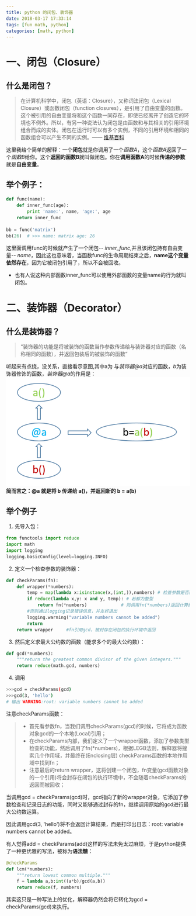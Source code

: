 ```yaml
---
title: python 的闭包、装饰器
date: 2018-03-17 17:33:14
tags: [fun math, python]
categories: [math, python]
---
```



# 一、闭包（Closure）
## 什么是闭包？
> 在计算机科学中，闭包（英语：Closure），又称词法闭包（Lexical Closure）或函数闭包（function closures），是引用了自由变量的函数。这个被引用的自由变量将和这个函数一同存在，即使已经离开了创造它的环境也不例外。所以，有另一种说法认为闭包是由函数和与其相关的引用环境组合而成的实体。闭包在运行时可以有多个实例，不同的引用环境和相同的函数组合可以产生不同的实例。—— [维基百科](https://zh.wikipedia.org/wiki/闭包_(计算机科学))

这里我给个简单的解释：一个**闭包**就是你调用了一个*函数A*，这个*函数A*返回了一个*函数B*给你。这个**返回的函数B**就叫做闭包。你在**调用函数A**的时候**传递的参数**就是**自由变量**。

## 举个例子：
``` python
def func(name):
    def inner_func(age):
        print 'name:', name, 'age:', age
    return inner_func

bb = func('matrix')
bb(26)  # >>> name: matrix age: 26

```
这里面调用func的时候就产生了一个闭包-- *inner_func*,并且该闭包持有自由变量-- *name*，因此这也意味着，当函数func的生命周期结束之后，**name这个变量依然存在**，因为它被闭包引用了，所以不会被回收。
* 也有人说这种内部函数inner_func可以使用外部函数的变量name的行为就叫闭包。


# 二、装饰器（Decorator）
## 什么是装饰器？
> “装饰器的功能是将被装饰的函数当作参数传递给与装饰器对应的函数（名称相同的函数），并返回包装后的被装饰的函数”


听起来有点绕，没关系，直接看示意图,其中a为 与*装饰器@a*对应的函数，*b*为装饰器修饰的函数，*装饰器@a*的作用是：
![image](/images/decorator.png)
**简而言之：@a 就是将 b 传递给 a()，并返回新的 b = a(b)**

## 举个例子
1.  先导入包：
``` python
from functools import reduce
import math
import logging
logging.basicConfig(level=logging.INFO)
```
2. 定义一个检查参数的装饰器：
``` python
def checkParams(fn):
    def wrapper(*numbers):
        temp = map(lambda x:isinstance(x,(int,)),numbers) # 检查参数是否都为整型
        if reduce(lambda x,y: x and y, temp): # 若都为整型
            return fn(*numbers)             # 则调用fn(*numbers)返回计算结果
        #否则通过logging记录错误信息，并友好退出
        logging.warning("variable numbers cannot be added")
        return
    return wrapper     #fn引用gcd，被封存在闭包的执行环境中返回
```
3. 然后定义求最大公约数的函数（能求多个的最大公约数）：
``` python
def gcd(*numbers):
    """return the greatest common divisor of the given integers."""
    return reduce(math.gcd, numbers)
```
4. 调用
``` bash
>>>gcd = checkParams(gcd)
>>>gcd(3, 'hello')
# 输出 WARNING:root: variable numbers cannot be added
```
注意checkParams函数：
>* 首先看参数fn，当我们调用checkParams(gcd)的时候，它将成为函数对象gcd的一个本地(Local)引用；
>* 在checkParams内部，我们定义了一个wrapper函数，添加了参数类型检查的功能，然后调用了fn(*numbers)，根据LEGB法则，解释器将搜索几个作用域，并最终在(Enclosing层) checkParams函数的本地作用域中找到fn；
>* 注意最后的return wrapper，这将创建一个闭包，fn变量(gcd函数对象的一个引用)将会封存在闭包的执行环境中，不会随着checkParams的返回而被回收；

当调用gcd = checkParams(gcd)时，gcd指向了新的wrapper对象，它添加了参数检查和记录日志的功能，同时又能够通过封存的fn，继续调用原始的gcd进行最大公约数运算。

因此调用gcd(3, 'hello')将不会返回计算结果，而是打印出日志：root: variable numbers cannot be added。


有人觉得add = checkParams(add)这样的写法未免太过麻烦，于是python提供了一种更优雅的写法，被称为**语法糖**：
``` python
@checkParams
def lcm(*numbers):
    """return lowest common multiple."""
    f = lambda a,b:int((a*b)/gcd(a,b))
    return reduce(f, numbers)
```
其实这只是一种写法上的优化，解释器仍然会将它转化为gcd = checkParams(gcd)来执行。




